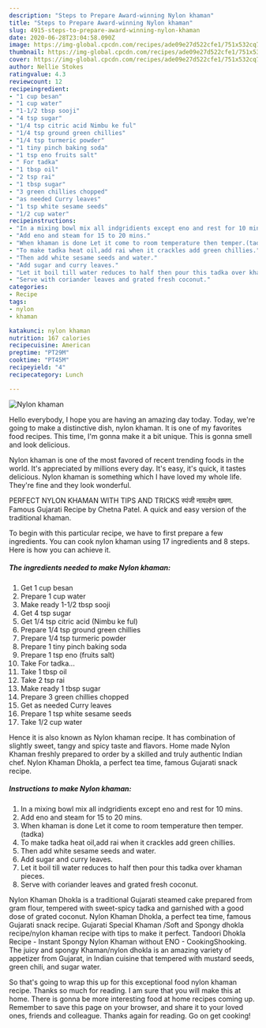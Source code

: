 ```yaml
---
description: "Steps to Prepare Award-winning Nylon khaman"
title: "Steps to Prepare Award-winning Nylon khaman"
slug: 4915-steps-to-prepare-award-winning-nylon-khaman
date: 2020-06-28T23:04:58.090Z
image: https://img-global.cpcdn.com/recipes/ade09e27d522cfe1/751x532cq70/nylon-khaman-recipe-main-photo.jpg
thumbnail: https://img-global.cpcdn.com/recipes/ade09e27d522cfe1/751x532cq70/nylon-khaman-recipe-main-photo.jpg
cover: https://img-global.cpcdn.com/recipes/ade09e27d522cfe1/751x532cq70/nylon-khaman-recipe-main-photo.jpg
author: Nellie Stokes
ratingvalue: 4.3
reviewcount: 12
recipeingredient:
- "1 cup besan"
- "1 cup water"
- "1-1/2 tbsp sooji"
- "4 tsp sugar"
- "1/4 tsp citric acid Nimbu ke ful"
- "1/4 tsp ground green chillies"
- "1/4 tsp turmeric powder"
- "1 tiny pinch baking soda"
- "1 tsp eno fruits salt"
- " For tadka"
- "1 tbsp oil"
- "2 tsp rai"
- "1 tbsp sugar"
- "3 green chillies chopped"
- "as needed Curry leaves"
- "1 tsp white sesame seeds"
- "1/2 cup water"
recipeinstructions:
- "In a mixing bowl mix all indgridients except eno and rest for 10 mins."
- "Add eno and steam for 15 to 20 mins."
- "When khaman is done Let it come to room temperature then temper.(tadka)"
- "To make tadka heat oil,add rai when it crackles add green chillies."
- "Then add white sesame seeds and water."
- "Add sugar and curry leaves."
- "Let it boil till water reduces to half then pour this tadka over khaman pieces."
- "Serve with coriander leaves and grated fresh coconut."
categories:
- Recipe
tags:
- nylon
- khaman

katakunci: nylon khaman 
nutrition: 167 calories
recipecuisine: American
preptime: "PT29M"
cooktime: "PT45M"
recipeyield: "4"
recipecategory: Lunch

---
```



![Nylon khaman](https://img-global.cpcdn.com/recipes/ade09e27d522cfe1/751x532cq70/nylon-khaman-recipe-main-photo.jpg)

Hello everybody, I hope you are having an amazing day today. Today, we're going to make a distinctive dish, nylon khaman. It is one of my favorites food recipes. This time, I'm gonna make it a bit unique. This is gonna smell and look delicious.

Nylon khaman is one of the most favored of recent trending foods in the world. It's appreciated by millions every day. It's easy, it's quick, it tastes delicious. Nylon khaman is something which I have loved my whole life. They're fine and they look wonderful.

PERFECT NYLON KHAMAN WITH TIPS AND TRICKS स्पंजी नायलोन खमण. Famous Gujarati Recipe by Chetna Patel. A quick and easy version of the traditional khaman.


To begin with this particular recipe, we have to first prepare a few ingredients. You can cook nylon khaman using 17 ingredients and 8 steps. Here is how you can achieve it.

<!--inarticleads1-->

##### The ingredients needed to make Nylon khaman:

1. Get 1 cup besan
1. Prepare 1 cup water
1. Make ready 1-1/2 tbsp sooji
1. Get 4 tsp sugar
1. Get 1/4 tsp citric acid (Nimbu ke ful)
1. Prepare 1/4 tsp ground green chillies
1. Prepare 1/4 tsp turmeric powder
1. Prepare 1 tiny pinch baking soda
1. Prepare 1 tsp eno (fruits salt)
1. Take  For tadka...
1. Take 1 tbsp oil
1. Take 2 tsp rai
1. Make ready 1 tbsp sugar
1. Prepare 3 green chillies chopped
1. Get as needed Curry leaves
1. Prepare 1 tsp white sesame seeds
1. Take 1/2 cup water


Hence it is also known as Nylon khaman recipe. It has combination of slightly sweet, tangy and spicy taste and flavors. Home made Nylon Khaman freshly prepared to order by a skilled and truly authentic Indian chef. Nylon Khaman Dhokla, a perfect tea time, famous Gujarati snack recipe. 

<!--inarticleads2-->

##### Instructions to make Nylon khaman:

1. In a mixing bowl mix all indgridients except eno and rest for 10 mins.
1. Add eno and steam for 15 to 20 mins.
1. When khaman is done Let it come to room temperature then temper.(tadka)
1. To make tadka heat oil,add rai when it crackles add green chillies.
1. Then add white sesame seeds and water.
1. Add sugar and curry leaves.
1. Let it boil till water reduces to half then pour this tadka over khaman pieces.
1. Serve with coriander leaves and grated fresh coconut.


Nylon Khaman Dhokla is a traditional Gujarati steamed cake prepared from gram flour, tempered with sweet-spicy tadka and garnished with a good dose of grated coconut. Nylon Khaman Dhokla, a perfect tea time, famous Gujarati snack recipe. Gujarati Special Khaman /Soft and Spongy dhokla recipe/nylon khaman recipe with tips to make it perfect. Tandoori Dhokla Recipe - Instant Spongy Nylon Khaman without ENO - CookingShooking. The juicy and spongy Khaman/nylon dhokla is an amazing variety of appetizer from Gujarat, in Indian cuisine that tempered with mustard seeds, green chili, and sugar water. 

So that's going to wrap this up for this exceptional food nylon khaman recipe. Thanks so much for reading. I am sure that you will make this at home. There is gonna be more interesting food at home recipes coming up. Remember to save this page on your browser, and share it to your loved ones, friends and colleague. Thanks again for reading. Go on get cooking!
